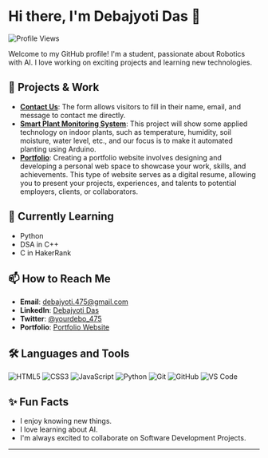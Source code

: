 # Hi there, I'm Debajyoti Das 👋

![Profile Views](https://sites.google.com/view/debajyotidas/home)

Welcome to my GitHub profile! I'm a student, passionate about Robotics with AI. I love working on exciting projects and learning new technologies.

## 🔭 Projects & Work

- **[Contact Us](https://github.com/CoderDebajyoti/Contact-Us)**: The form allows visitors to fill in their name, email, and message to contact me directly.
- **[Smart Plant Monitoring System]()**: This project will show some applied technology on indoor plants, such as temperature, humidity, soil moisture, water level, etc., and our focus is to make it automated planting using Arduino.
- **[Portfolio](https://sites.google.com/view/debajyotidas/project-page)**: Creating a portfolio website involves designing and developing a personal web space to showcase your work, skills, and achievements. This type of website serves as a digital resume, allowing you to present your projects, experiences, and talents to potential employers, clients, or collaborators.

## 🌱 Currently Learning

- Python
- DSA in C++
- C in HakerRank

## 📫 How to Reach Me

- **Email**: [debajyoti.475@gmail.com](mailto:debajyoti.475@gmail.com)
- **LinkedIn**: [Debajyoti Das](https://www.linkedin.com/in/debajyoti-das-76a9aa284/)
- **Twitter**: [@yourdebo_475](https://x.com/yourdebo_475)
- **Portfolio**: [Portfolio Website](https://sites.google.com/view/debajyotidas/project-page)

## 🛠️ Languages and Tools

![HTML5](https://img.shields.io/badge/-HTML5-E34F26?style=flat&logo=html5&logoColor=white)
![CSS3](https://img.shields.io/badge/-CSS3-1572B6?style=flat&logo=css3&logoColor=white)
![JavaScript](https://img.shields.io/badge/-JavaScript-F7DF1E?style=flat&logo=javascript&logoColor=black)
![Python](https://img.shields.io/badge/-Python-3776AB?style=flat&logo=python&logoColor=white)
![Git](https://img.shields.io/badge/-Git-F05032?style=flat&logo=git&logoColor=white)
![GitHub](https://img.shields.io/badge/-GitHub-181717?style=flat&logo=github&logoColor=white)
![VS Code](https://img.shields.io/badge/-VS_Code-007ACC?style=flat&logo=visual-studio-code&logoColor=white)

## ✨ Fun Facts

- I enjoy knowing new things.
- I love learning about AI.
- I'm always excited to collaborate on Software Development Projects.


---

